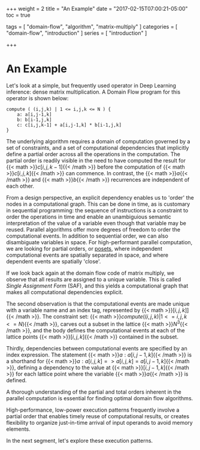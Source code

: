 +++
weight = 2
title = "An Example"
date = "2017-02-15T07:00:21-05:00"
toc = true

tags = [ "domain-flow", "algorithm", "matrix-multiply" ]
categories = [ "domain-flow", "introduction" ]
series = [ "introduction" ]

+++
# An Example

Let's look at a simple, but frequently used operator in Deep Learning inference: 
dense matrix multiplication. 
A Domain Flow program for this operator is shown below:

```verbatim
compute ( (i,j,k) | 1 <= i,j,k <= N ) {
    a: a[i,j-1,k]
    b: b[i-1,j,k]
    c: c[i,j,k-1] + a[i,j-1,k] * b[i-1,j,k]
} 
```

The underlying algorithm requires a domain of computation governed by a set of constraints, and a set 
of computational dependencies that implicitly define a partial order across all the operations in the
computation. The partial order is readily visible in the need to have computed the result for 
{{< math >}}$c[i,j,k-1]${{< /math >}} before the computation
of {{< math >}}$c[i,j,k]${{< /math >}} can commence.
In contrast, the {{< math >}}$a${{< /math >}} and {{< math >}}$b${{< /math >}} recurrences are 
independent of each other.

From a design perspective, an explicit dependency enables us to 'order' the nodes in a computational graph. 
This can be done in time, as is customary in sequential programming: the sequence of
instructions is a constraint to order the operations in time and enable an unambiguious semantic 
interpretation of the value of a variable even though that variable may be reused.
Parallel algorithms offer more degrees of freedom to order the computational events. In addition to 
sequential order, we can also disambiguate variables in space. For high-performant parallel computation,
we are looking for partial orders, or [posets](https://en.wikipedia.org/wiki/Partially_ordered_set), 
where independent computational events are spatially separated
in space, and where dependent events are spatially 'close'. 

If we look back again at the domain flow code of matrix multiply, we observe that all results
are assigned to a unique variable. This is called *Single Assignment Form* (SAF), and this yields a
computational graph that makes all computational dependencies explicit.

The second observation is that the computational events are made unique with a variable name and 
an index tag, represented by {{< math >}}$[i,j,k]]${{< /math >}}. 
The constraint set: {{< math >}}$compute ( (i,j,k) | 1 <= i,j,k <= N )${{< /math >}}, 
carves out a subset in the lattice {{< math >}}$N^3${{< /math >}}, 
and the body defines the computational events at each of the lattice points 
{{< math >}}$[i,j,k]${{< /math >}} contained in the subset.

Thirdly, dependencies between computational events are specified by an index expression.
The statement {{< math >}}$a: a[i,j-1,k]${{< /math >}} is a shorthand for 
{{< math >}}$a: a[i,j,k] => a[i,j,k] = a[i,j-1,k]${{< /math >}},
defining a dependency to the value at {{< math >}}$[i,j-1,k]${{< /math >}} for each lattice point 
where the variable {{< math >}}$a${{< /math >}} is defined.

A thorough understanding of the partial and total orders inherent in the
parallel computation is essential for finding optimal domain flow algorithms. 

High-performance, low-power execution patterns frequently involve a partial order that enables 
timely reuse of computational results, or creates flexibility to organize just-in-time arrival 
of input operands to avoid memory elements. 

In the next segment, let's explore these execution patterns.

